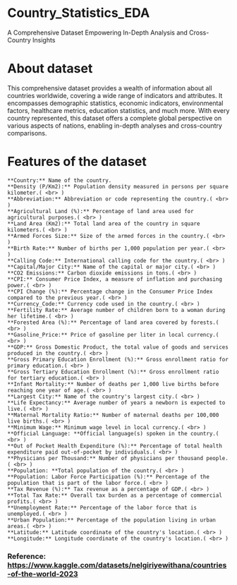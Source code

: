# Country_Statistics_EDA
A Comprehensive Dataset Empowering In-Depth Analysis and Cross-Country Insights
# About dataset
This comprehensive dataset provides a wealth of information about all countries worldwide, covering a wide range of indicators and attributes. It encompasses demographic statistics, economic indicators, environmental factors, healthcare metrics, education statistics, and much more. With every country represented, this dataset offers a complete global perspective on various aspects of nations, enabling in-depth analyses and cross-country comparisons.
# Features of the dataset
```
**Country:** Name of the country.
**Density (P/Km2):** Population density measured in persons per square kilometer.( <br> )
**Abbreviation:** Abbreviation or code representing the country.( <br> )
**Agricultural Land (%):** Percentage of land area used for agricultural purposes.( <br> )
**Land Area (Km2):** Total land area of the country in square kilometers.( <br> )
**Armed Forces Size:** Size of the armed forces in the country.( <br> )
**Birth Rate:** Number of births per 1,000 population per year.( <br> )
**Calling Code:** International calling code for the country.( <br> )
**Capital/Major City:** Name of the capital or major city.( <br> )
**CO2 Emissions:** Carbon dioxide emissions in tons.( <br> )
**CPI:** Consumer Price Index, a measure of inflation and purchasing power.( <br> )
**CPI Change (%):** Percentage change in the Consumer Price Index compared to the previous year.( <br> )
**Currency_Code:** Currency code used in the country.( <br> )
**Fertility Rate:** Average number of children born to a woman during her lifetime.( <br> )
**Forested Area (%):** Percentage of land area covered by forests.( <br> )
**Gasoline_Price:** Price of gasoline per liter in local currency.( <br> )
**GDP:** Gross Domestic Product, the total value of goods and services produced in the country.( <br> )
**Gross Primary Education Enrollment (%):** Gross enrollment ratio for primary education.( <br> )
**Gross Tertiary Education Enrollment (%):** Gross enrollment ratio for tertiary education.( <br> )
**Infant Mortality:** Number of deaths per 1,000 live births before reaching one year of age.( <br> )
**Largest City:** Name of the country's largest city.( <br> )
**Life Expectancy:** Average number of years a newborn is expected to live.( <br> )
**Maternal Mortality Ratio:** Number of maternal deaths per 100,000 live births.( <br> )
**Minimum Wage:** Minimum wage level in local currency.( <br> )
**Official Language: **Official language(s) spoken in the country.( <br> )
**Out of Pocket Health Expenditure (%):** Percentage of total health expenditure paid out-of-pocket by individuals.( <br> )
**Physicians per Thousand:** Number of physicians per thousand people.( <br> )
**Population: **Total population of the country.( <br> )
**Population: Labor Force Participation (%):** Percentage of the population that is part of the labor force.( <br> )
**Tax Revenue (%):** Tax revenue as a percentage of GDP.( <br> )
**Total Tax Rate:** Overall tax burden as a percentage of commercial profits.( <br> )
**Unemployment Rate:** Percentage of the labor force that is unemployed.( <br> )
**Urban Population:** Percentage of the population living in urban areas.( <br> )
**Latitude:** Latitude coordinate of the country's location.( <br> )
**Longitude:** Longitude coordinate of the country's location.( <br> )
```
### Reference: https://www.kaggle.com/datasets/nelgiriyewithana/countries-of-the-world-2023
